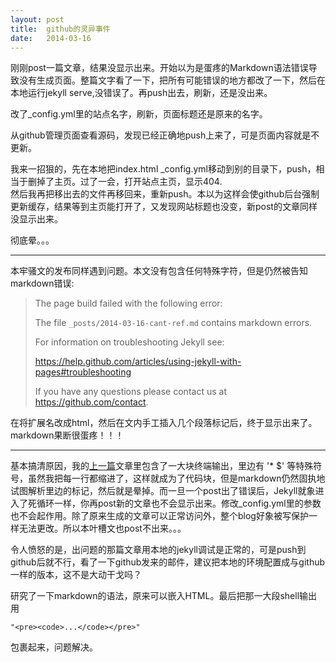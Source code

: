 ```yaml
---
layout: post
title:  github的灵异事件
date:   2014-03-16
---
```

刚刚post一篇文章，结果没显示出来。开始以为是蛋疼的Markdown语法错误导致没有生成页面。整篇文字看了一下，把所有可能错误的地方都改了一下，然后在本地运行jekyll serve,没错误了。再push出去，刷新，还是没出来。

改了_config.yml里的站点名字，刷新，页面标题还是原来的名字。

从github管理页面查看源码，发现已经正确地push上来了，可是页面内容就是不更新。

我来一招狠的，先在本地把index.html _config.yml移动到别的目录下，push，相当于删掉了主页。过了一会，打开站点主页，显示404.  
然后我再把移出去的文件再移回来，重新push。本以为这样会使github后台强制更新缓存，结果等到主页能打开了，又发现网站标题也没变，新post的文章同样没显示出来。

彻底晕。。。

----------------------

本牢骚文的发布同样遇到问题。本文没有包含任何特殊字符，但是仍然被告知markdown错误:

>The page build failed with the following error:
>
>The file `_posts/2014-03-16-cant-ref.md` contains markdown errors.
>
>For information on troubleshooting Jekyll see:
>
>  <https://help.github.com/articles/using-jekyll-with-pages#troubleshooting>
>
>If you have any questions please contact us at <https://github.com/contact>.

在将扩展名改成html，然后在文内手工插入几个段落标记后，终于显示出来了。
markdown果断很蛋疼！！！

----------------------

基本搞清原因，我的[上一篇](2014-03-16/sbcl-compile.html)文章里包含了一大块终端输出，里边有 '* $' 等特殊符号，虽然我把每一行都缩进了，这样就成为了代码块，但是markdown仍然固执地试图解析里边的标记，然后就是晕掉。而一旦一个post出了错误后，Jekyll就象进入了死循环一样，你再post新的文章也不会显示出来。修改_config.yml里的参数也不会起作用。除了原来生成的文章可以正常访问外，整个blog好象被写保护一样无法更改。所以本叶槽文也post不出来。。。

令人愤怒的是，出问题的那篇文章用本地的jekyll调试是正常的，可是push到github后就不行，看了一下github发来的邮件，建议把本地的环境配置成与github一样的版本，这不是大动干戈吗？

研究了一下markdown的语法，原来可以嵌入HTML。最后把那一大段shell输出用

    "<pre><code>...</code></pre>"
    
包裹起来，问题解决。